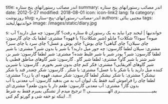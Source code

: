 title: اندر مصائب رستورانهای پنج ستاره
summary: اندر مصائب رستورانهای پنج ستاره
date: 2012-5-27
modified: 2018-08-01
icon:  icon-link2
lang: fa
category: روزنوشت
slug: اندر-مصائب-رستورانهای-پنج-ستاره
authors: مجتبی بنائی
tags: خواندنیها,لبخند
image: /images/static/diary.jpg

s: خواندنیها | لبخند چرا نباید به یک رستوران  ۵  ستاره رفت؟    گارسون: چه میل دارید؟ آب میوه؟ سودا؟ شکلات؟ مایلو (شیر شکلات)؟ یا قهوه؟    مشتری: لطفا یک چای    گارسون: چای سیلان؟ چای گیاهی؟ چای بوش؟ چای بوش و عسل؟ چای سرد یا چای سبز؟    مشتری: سیلان لطفا    گارسون: چه جور میل دارید؟ با شیر یا بدون شیر؟    مشتری: با شیر لطفا    گارسون: شیر؟ پودر شیر یا شیر غلیظ شده؟    مشتری: شیر لطفا    گارسون: شیر بز، شیر شتر یا شیر گاو؟    مشتری: لطفا شیر گاو .    گارسون: شیر گاوهای مناطق قطبی یا شیر گاوهای آفریقایی؟    مشتری: فکر کنم چای بدون شیر بخورم .    گارسون: با شیرین کننده میل دارید یا با شکر یا با عسل؟    مشتری: با شکر .    گارسون: شکر چغندر قند یا شکر نیشکر؟    مشتری: با شکر نیشکر لطفا    گارسون: شکر سفید، قهوه ای یا زرد؟    مشتری: لطفا چای را فراموش کنید فقط یک لیوان آب به من بدهید    گارسون: آب معدنی یا آب بدون گاز؟  مشتری: آب معدنی    گارسون: طعم دار یا بدون طعم؟    مشتری:ای بمیـــــــــــــــــــــــــری  الهــــــــــــــی !!  ترجیح میدم از تشنگی بمیرم فقط به شرط اینکه تو خفه شی و گورتو گم کنی ..!!